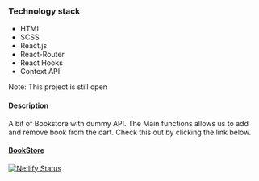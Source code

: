 ### Technology stack
 - HTML
 - SCSS
 - React.js
 - React-Router
 - React Hooks
 - Context API
 
 Note: This project is still open
 
#### Description
A bit of Bookstore with dummy API. The Main functions allows us to add and remove book from the cart. Check this out by clicking the link below.
#### [BookStore](https://oldtown.netlify.com/)
[![Netlify Status](https://api.netlify.com/api/v1/badges/86fd1941-a27d-4274-8b69-e53fdb8eee8a/deploy-status)](https://app.netlify.com/sites/oldtown/deploys)
